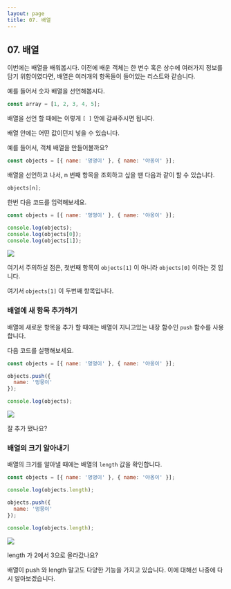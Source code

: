 ```yaml
---
layout: page
title: 07. 배열
---
```


## 07. 배열

이번에는 배열을 배워봅시다. 이전에 배운 객체는 한 변수 혹은 상수에 여러가지 정보를 담기 위함이였다면, 배열은 여러개의 항목들이 들어있는 리스트와 같습니다.

예를 들어서 숫자 배열을 선언해봅시다.

```javascript
const array = [1, 2, 3, 4, 5];
```

배열을 선언 할 때에는 이렇게 `[ ]` 안에 감싸주시면 됩니다.

배열 안에는 어떤 값이던지 넣을 수 있습니다.

예를 들어서, 객체 배열을 만들어볼까요?

```javascript
const objects = [{ name: '멍멍이' }, { name: '야옹이' }];
```

배열을 선언하고 나서, n 번째 항목을 조회하고 싶을 땐 다음과 같이 할 수 있습니다.

```javascript
objects[n];
```

한번 다음 코드를 입력해보세요.

```javascript
const objects = [{ name: '멍멍이' }, { name: '야옹이' }];

console.log(objects);
console.log(objects[0]);
console.log(objects[1]);
```

![](https://i.imgur.com/SlGd9Eg.png)

여기서 주의하실 점은, 첫번째 항목이 `objects[1]` 이 아니라 `objects[0]` 이라는 것 입니다.

여기서 `objects[1]` 이 두번째 항목입니다.

### 배열에 새 항목 추가하기

배열에 새로운 항목을 추가 할 때에는 배열이 지니고있는 내장 함수인 `push` 함수를 사용합니다.

다음 코드를 실행해보세요.

```javascript
const objects = [{ name: '멍멍이' }, { name: '야옹이' }];

objects.push({
  name: '멍뭉이'
});

console.log(objects);
```

![](https://i.imgur.com/6LxRfMz.png)

잘 추가 됐나요?

### 배열의 크기 알아내기

배열의 크기를 알아낼 때에는 배열의 `length` 값을 확인합니다.

```javascript
const objects = [{ name: '멍멍이' }, { name: '야옹이' }];

console.log(objects.length);

objects.push({
  name: '멍뭉이'
});

console.log(objects.length);
```

![](https://i.imgur.com/DarnroZ.png)

length 가 2에서 3으로 올라갔나요?

배열이 push 와 length 말고도 다양한 기능을 가지고 있습니다. 이에 대해선 나중에 다시 알아보겠습니다.


